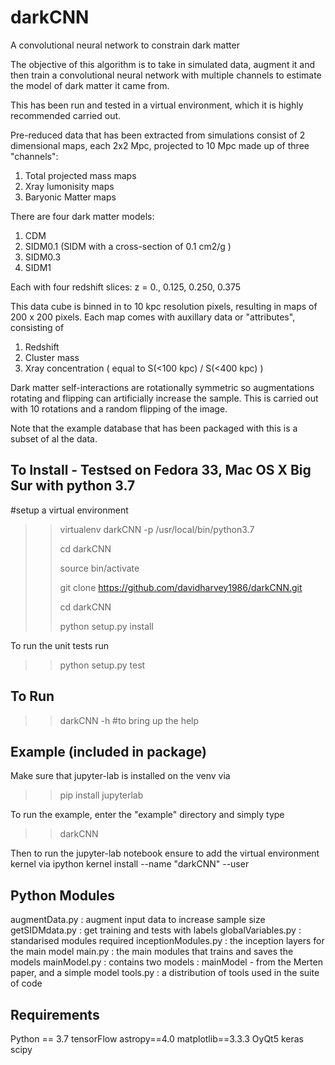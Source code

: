 # darkCNN
A convolutional neural network to constrain dark matter

The objective of this algorithm is to take in simulated data, augment it and then train a convolutional neural network with multiple channels to estimate the model of dark matter it came from.

This has been run and tested in a virtual environment, which it is highly recommended carried out.

Pre-reduced data that has been extracted from simulations consist of 2 dimensional maps, each 2x2 Mpc, projected to 10 Mpc made up of three "channels": 
1. Total projected mass maps
2. Xray lumonisity maps
3. Baryonic Matter maps

There are four dark matter models:
1. CDM
2. SIDM0.1 (SIDM with a cross-section of 0.1 cm2/g )
3. SIDM0.3
4. SIDM1

Each with four redshift slices: z = 0., 0.125, 0.250, 0.375 

This data cube is binned in to 10 kpc resolution pixels, resulting in maps of 200 x 200 pixels. Each map comes with auxillary data or "attributes", consisting of
1. Redshift
2. Cluster mass
3. Xray concentration ( equal to S(<100 kpc) / S(<400 kpc) )

Dark matter self-interactions are rotationally symmetric so augmentations rotating and flipping can artificially increase the sample. This is carried out with
10 rotations and a random flipping of the image. 

Note that the example database that has been packaged with this is a subset of al the data.

To Install - Testsed on Fedora 33, Mac OS X Big Sur with python 3.7
----------------------------------------------------------------------
#setup a virtual environment
>> virtualenv darkCNN -p /usr/local/bin/python3.7 
>> 
>> cd darkCNN
>> 
>> source bin/activate
>> 
>> git clone https://github.com/davidharvey1986/darkCNN.git
>> 
>> cd darkCNN
>> 
>> python setup.py install

To run the unit tests run
>> python setup.py test

To Run
-------
>> darkCNN -h #to bring up the help

Example (included in package)
--------------------------------
Make sure that jupyter-lab is installed on the venv via
>> pip install jupyterlab
>> 
To run the example, enter the "example" directory and simply type
>> 
>> darkCNN

Then to run the jupyter-lab notebook ensure to add the virtual environment kernel via
ipython kernel install --name "darkCNN" --user

Python Modules
--------------
augmentData.py : augment input data to increase sample size
getSIDMdata.py : get training and tests with labels
globalVariables.py : standarised modules required
inceptionModules.py : the inception layers for the main model
main.py : the main modules that trains and saves the models
mainModel.py : contains two models : mainModel - from the Merten paper, and a simple model
tools.py : a distribution of tools used in the suite of code

Requirements
--------------
Python == 3.7
tensorFlow
astropy==4.0
matplotlib==3.3.3
OyQt5
keras
scipy





